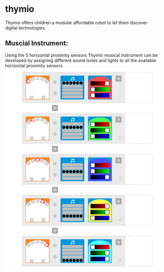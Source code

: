 # thymio
Thymio offers children a modular affordable robot to let them discover digital technologies.

## Muscial Instrument:
Using the 5 horizontal proximity sensors Thymio musical instrument can be developed by assigning different sound notes and lights to all the available horizontal proximity sensors
![alt text](https://github.com/naveenkambham/thymio/blob/master/musical_instrument_visual_code.png)




